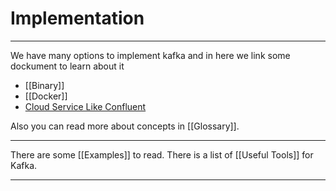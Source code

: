 # Implementation

----

We have many options to implement kafka and in here we link some dockument to learn about it
- [[Binary]]
- [[Docker]]
- [Cloud Service Like Confluent](https://www.confluent.io)
&nbsp;
&nbsp;

Also you can read more about concepts in [[Glossary]].

---

There are some [[Examples]] to read.
There is a list of [[Useful Tools]] for Kafka.

---